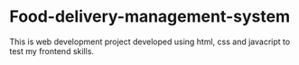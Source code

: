 # Food-delivery-management-system
This is web development project developed using html, css and javacript to test my frontend skills. 
